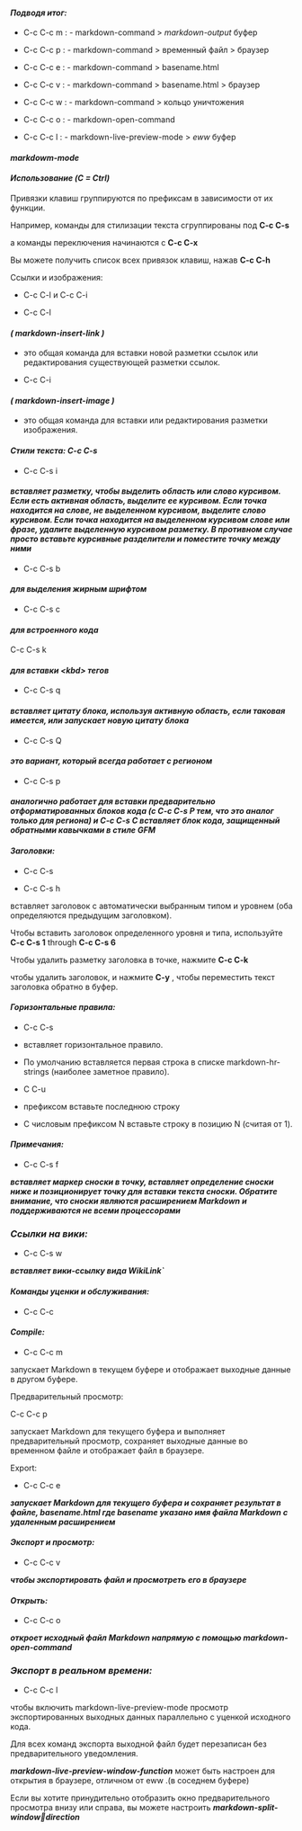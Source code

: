 #### *Подводя итог:*

- C-c C-c m : - markdown-command > *markdown-output* буфер

- C-c C-c p : -  markdown-command > временный файл > браузер

- C-c C-c e : - markdown-command > basename.html

- C-c C-c v : - markdown-command > basename.html > браузер 

- C-c C-c w : - markdown-command > кольцо уничтожения

- C-c C-c o : - markdown-open-command 

- C-c C-c l : - markdown-live-preview-mode > *eww* буфер


#### *markdowm-mode*

#### *Использование (C = Ctrl)*

Привязки клавиш группируются по префиксам в зависимости от их функции. 

Например, команды для стилизации текста сгруппированы под **C-c C-s**

а команды переключения  начинаются с **C-c C-x**

Вы можете получить список всех привязок клавиш, нажав **C-c C-h**

Ссылки и изображения: 

- C-c C-l и C-c C-i

- C-c C-l 

#### ***( markdown-insert-link )***

 - это общая команда для вставки новой разметки ссылок или редактирования существующей разметки ссылок.

- C-c C-i 

#### ***( markdown-insert-image )***

 - это общая команда для вставки или
редактирования разметки изображения. 

#### *Стили текста: C-c C-s*

- C-c C-s i 

#### *вставляет разметку, чтобы выделить область или слово курсивом. Если есть активная область, выделите ее курсивом. Если точка находится на слове, не выделенном курсивом, выделите слово курсивом. Если точка находится на выделенном курсивом слове или фразе, удалите выделенную курсивом разметку. В противном случае просто вставьте курсивные разделители и поместите точку между ними*

- C-c C-s b 

#### *для выделения жирным шрифтом*
 
- C-c C-s c 

#### *для встроенного кода*

C-c C-s k 

#### *для вставки \<kbd> тегов*

- C-c C-s q 

#### *вставляет цитату блока, используя активную область, если таковая имеется, или запускает новую цитату блока*
  
- C-c C-s Q 

#### *это вариант, который всегда работает с регионом*

- C-c C-s p 

#### *аналогично работает для вставки предварительно отформатированных блоков кода (с C-c C-s P тем, что это аналог только для региона) и C-c C-s C вставляет блок кода, защищенный обратными кавычками в стиле GFM*

#### *Заголовки:*

- C-c C-s

- C-c C-s h 

вставляет заголовок с автоматически выбранным типом и уровнем (оба определяются предыдущим заголовком).

Чтобы вставить заголовок определенного уровня и типа, используйте **C-c C-s 1** through **C-c C-s 6**

Чтобы удалить разметку заголовка в точке, нажмите **C-c C-k** 

чтобы удалить заголовок, и нажмите **C-y** , чтобы переместить текст заголовка обратно в буфер.

#### *Горизонтальные правила:* 

- C-c C-s 

- вставляет горизонтальное правило. 

- По умолчанию вставляется первая строка в списке markdown-hr-strings (наиболее заметное правило). 

- С C-u 

- префиксом вставьте последнюю строку

- С числовым префиксом N вставьте строку в позицию N (считая от 1).

#### *Примечания:*

- C-c C-s f 

***вставляет маркер сноски в точку, вставляет определение сноски ниже и позиционирует точку для вставки текста сноски. Обратите внимание, что сноски являются расширением Markdown и поддерживаются не всеми процессорами***

### *Ссылки на вики:*

- C-c C-s w 

***вставляет вики-ссылку вида WikiLink`*** 

#### *Команды уценки и обслуживания:* 

- C-c C-c

#### *Compile:*

- C-c C-c m 

запускает Markdown в текущем буфере и отображает выходные данные в другом
буфере.

Предварительный просмотр: 

C-c C-c p 

запускает Markdown для текущего буфера и
выполняет предварительный просмотр, сохраняет выходные данные во временном файле и отображает файл в браузере.


Export: 

- C-c C-c e 

***запускает Markdown для текущего буфера и сохраняет результат в файле, basename.html где basename указано имя файла Markdown с удаленным расширением***
 

#### *Экспорт и просмотр:*

 - C-c C-c v 

***чтобы экспортировать файл и просмотреть его в браузере*** 

#### *Открыть:*

- C-c C-c o 

***откроет исходный файл Markdown напрямую с помощью markdown-open-command*** 

### *Экспорт в реальном времени:*

 - C-c C-c l 
 
чтобы включить markdown-live-preview-mode просмотр экспортированных выходных данных параллельно с уценкой исходного кода. 

Для всех команд экспорта выходной файл будет перезаписан без предварительного уведомления.

***markdown-live-preview-window-function*** может быть настроен для открытия в браузере, отличном от eww .(в соседнем буфере)

Если вы хотите принудительно отобразить окно предварительного просмотра внизу или справа, вы можете настроить ***markdown-split-windowdirection***



 
